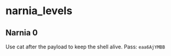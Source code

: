 # narnia_levels

## Narnia 0

Use cat after the payload to keep the shell alive. Pass: `eaa6AjYMBB`
